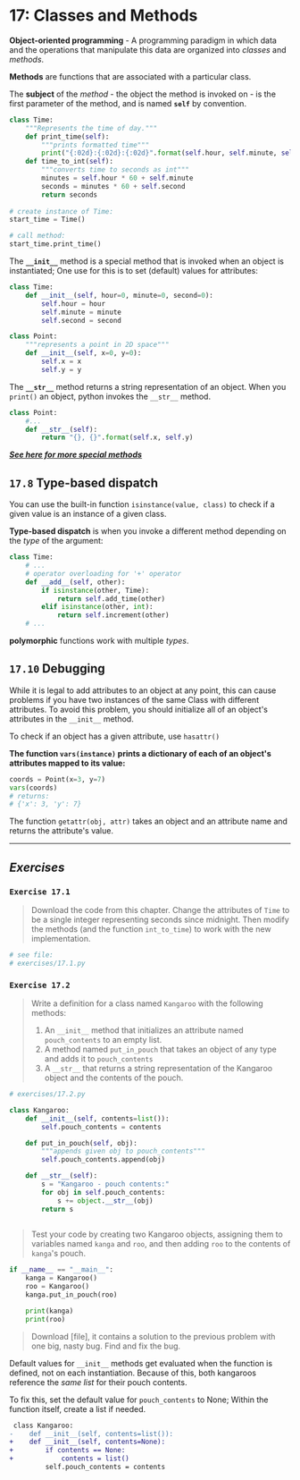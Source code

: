 # 17: Classes and Methods

**Object-oriented programming** - A programming paradigm in which data and the operations that manipulate this data are organized into *classes* and *methods*.

**Methods** are functions that are associated with a particular class.

The **subject** of the *method* - the object the method is invoked  on - is the first parameter of the method, and is named **`self`** by convention.

```python
class Time:
    """Represents the time of day."""
    def print_time(self):
        """prints formatted time"""
        print("{:02d}:{:02d}:{:02d}".format(self.hour, self.minute, self.second))
    def time_to_int(self):
        """converts time to seconds as int"""
        minutes = self.hour * 60 + self.minute
        seconds = minutes * 60 + self.second
        return seconds
    
# create instance of Time:
start_time = Time()

# call method:
start_time.print_time()
```

The **`__init__`** method is a special method that is invoked when an object is instantiated; One use for this is to set (default) values for attributes:

```python
class Time:
    def __init__(self, hour=0, minute=0, second=0):
        self.hour = hour
        self.minute = minute
        self.second = second
```

```python
class Point:
    """represents a point in 2D space"""
    def __init__(self, x=0, y=0):
        self.x = x
        self.y = y
```

The **`__str__`** method returns a string representation of an object. When you `print()` an object, python invokes the `__str__` method.

```python
class Point:
    #...
    def __str__(self):
        return "{}, {}".format(self.x, self.y)
```

[***<u>See here for more special methods</u>***](https://docs.python.org/3/reference/datamodel.html#specialnames)

## `17.8` Type-based dispatch

You can use the built-in function `isinstance(value, class)` to check if a given value is an instance of a given class.

**Type-based dispatch** is when you invoke a different method depending on the *type* of the argument:

```python
class Time:
    # ...
    # operator overloading for '+' operator
    def __add__(self, other):
        if isinstance(other, Time):
            return self.add_time(other)
        elif isinstance(other, int):
            return self.increment(other)
    # ...

```

**polymorphic** functions work with multiple *types*.

## `17.10` Debugging

While it is legal to add attributes to an object at any point, this can cause problems if you have two instances of the same Class with different attributes. To avoid this problem, you should initialize all of an object's attributes in the `__init__` method.

To check if an object has a given attribute, use `hasattr()`

**The function `vars(instance)` prints a dictionary of each of an object's attributes mapped to its value:**

```python
coords = Point(x=3, y=7)
vars(coords)
# returns:
# {'x': 3, 'y': 7}
```

The function `getattr(obj, attr)` takes an object and an attribute name and returns the attribute's value.



---

## *Exercises*

### `Exercise 17.1`

> Download the code from this chapter. Change the attributes of `Time` to be a single integer representing seconds since midnight. Then modify the methods (and the function `int_to_time`) to work with the new implementation.

```python
# see file:
# exercises/17.1.py
```

### `Exercise 17.2`

> Write a definition for a class named `Kangaroo` with the following methods:
>
> 1. An `__init__` method that initializes an attribute named `pouch_contents` to an empty list.
> 2. A method named `put_in_pouch` that takes an object of any type and adds it to `pouch_contents`
> 3. A `__str__` that returns a string representation of the Kangaroo object and the contents of the pouch.

```python
# exercises/17.2.py

class Kangaroo:
    def __init__(self, contents=list()):
        self.pouch_contents = contents

    def put_in_pouch(self, obj):
        """appends given obj to pouch_contents"""
        self.pouch_contents.append(obj)

    def __str__(self):
        s = "Kangaroo - pouch contents:"
        for obj in self.pouch_contents:
            s += object.__str__(obj)
        return s
    
```

> Test your code by creating two Kangaroo objects, assigning them to variables named `kanga` and `roo`, and then adding `roo` to the contents of `kanga`'s pouch.

```python
if __name__ == "__main__":
    kanga = Kangaroo()
    roo = Kangaroo()
    kanga.put_in_pouch(roo)

    print(kanga)
    print(roo)

```

> Download [file], it contains a solution to the previous problem with one big, nasty bug. Find and fix the bug.

Default values for `__init__` methods get evaluated when the function is defined, not on each instantiation. Because of this, both kangaroos reference the *same list* for their pouch contents.

To fix this, set the default value for `pouch_contents` to None; Within the function itself, create a list if needed.

```diff
 class Kangaroo:
-    def __init__(self, contents=list()):
+    def __init__(self, contents=None):
+		 if contents == None:
+			 contents = list()
		 self.pouch_contents = contents

```

